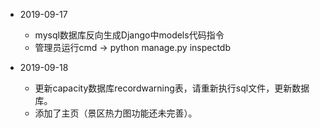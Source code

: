 + 2019-09-17
  + mysql数据库反向生成Django中models代码指令
  + 管理员运行cmd -> python manage.py inspectdb

+ 2019-09-18
  + 更新capacity数据库recordwarning表，请重新执行sql文件，更新数据库。
  + 添加了主页（景区热力图功能还未完善）。